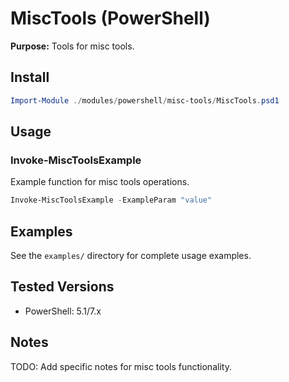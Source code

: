 # MiscTools (PowerShell)

**Purpose:** Tools for misc tools.

## Install
```powershell
Import-Module ./modules/powershell/misc-tools/MiscTools.psd1
```

## Usage

### Invoke-MiscToolsExample
Example function for misc tools operations.

```powershell
Invoke-MiscToolsExample -ExampleParam "value"
```

## Examples
See the `examples/` directory for complete usage examples.

## Tested Versions
- PowerShell: 5.1/7.x

## Notes
TODO: Add specific notes for misc tools functionality.